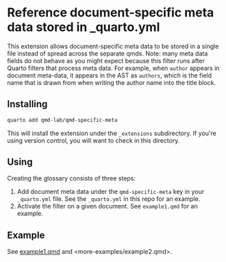 # Reference document-specific meta data stored in _quarto.yml

This extension allows document-specific meta data to be stored in a single file instead of spread across the separate qmds. Note: many meta data fields do not behave as you might expect because this filter runs after Quarto filters that process meta data. For example, when `author` appears in document meta-data, it appears in the AST as `authors`, which is the field name that is drawn from when writing the author name into the title block.

## Installing

```bash
quarto add qmd-lab/qmd-specific-meta
```

This will install the extension under the `_extensions` subdirectory.
If you're using version control, you will want to check in this directory.

## Using

Creating the glossary consists of three steps:

1. Add document meta data under the `qmd-specific-meta` key in your `_quarto.yml` file. See the `_quarto.yml` in this repo for an example.
2. Activate the filter on a given document. See `example1.qmd` for an example.

## Example

See [example1.qmd](example1.qmd) and <more-examples/example2.qmd>.
